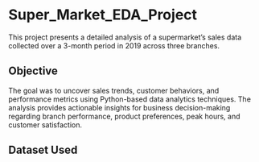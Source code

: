 # Super_Market_EDA_Project
This project presents a detailed analysis of a supermarket’s sales data collected over a 3-month period in 2019 across three branches.

## Objective
The goal was to uncover sales trends, customer behaviors, and performance metrics using Python-based data analytics techniques. The analysis provides actionable insights for business decision-making regarding branch performance, product preferences, peak hours, and customer satisfaction.

## Dataset Used


